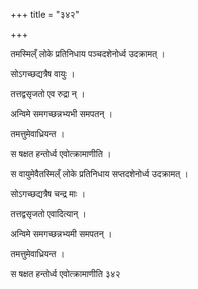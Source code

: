 +++
title = "३४२"

+++

 

तमस्मिल्ँ लोके प्रतिनिधाय पञ्चदशेनोर्ध्व उदक्रामत् । 

सोऽगच्छद्यत्रैष वायुः । 

तत्तद्वसृजतो एव रुद्रा न् । 

अन्विमे समगच्छन्नभ्यभी समपतन् । 

तमत्तुमेवाध्रियन्त । 

स षक्षत हन्तोर्ध्व एवोत्क्रामाणीति । 

स वायुमेवैतस्मिल्ँ लोके प्रतिनिधाय सप्तदशेनोर्ध्व उदक्रामत् । 

सोऽगच्छद्यत्रैष चन्द्र माः । 

तत्तद्वसृजतो एवादित्यान् । 

अन्विमे समगच्छन्नभ्यमी समपतन् । 

तमत्तुमेवाध्रियन्त । 

स षक्षत हन्तोर्ध्व एवोत्क्रामाणीति ३४२
